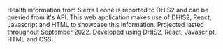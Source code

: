 Health information from Sierra Leone is reported to DHIS2 and can be queried from it's API.
This web application makes use of DHIS2, React, Javascript and HTML to showcase this information.
Projected lasted throughout September 2022.
Developed using DHIS2, React, Javascript, HTML and CSS.
